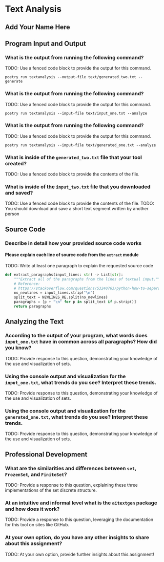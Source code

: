 # Text Analysis

## Add Your Name Here

## Program Input and Output

### What is the output from running the following command?

TODO: Use a fenced code block to provide the output for this command.

`poetry run textanalysis --output-file text/generated_two.txt --generate`

### What is the output from running the following command?

TODO: Use a fenced code block to provide the output for this command.

`poetry run textanalysis --input-file text/input_one.txt --analyze`

### What is the output from running the following command?

TODO: Use a fenced code block to provide the output for this command.

`poetry run textanalysis --input-file text/generated_one.txt --analyze`

### What is inside of the `generated_two.txt` file that your tool created?

TODO: Use a fenced code block to provide the contents of the file.

### What is inside of the `input_two.txt` file that you downloaded and saved?

TODO: Use a fenced code block to provide the contents of the file.
TODO: You should download and save a short text segment written by another person

## Source Code

### Describe in detail how your provided source code works

#### Please explain each line of source code from the `extract` module

TODO: Write at least one paragraph to explain the requested source code

```python
def extract_paragraphs(input_lines: str) -> List[str]:
    """Extract all of the paragraphs from the lines of textual input."""
    # Reference:
    # https://stackoverflow.com/questions/53240763/python-how-to-separate-paragraphs-from-text
    no_newlines = input_lines.strip("\n")
    split_text = NEWLINES_RE.split(no_newlines)
    paragraphs = [p + "\n" for p in split_text if p.strip()]
    return paragraphs
```

## Analyzing the Text

### According to the output of your program, what words does `input_one.txt` have in common across all paragraphs? How did you know?

TODO: Provide response to this question, demonstrating your knowledge of the use and visualization of sets.

### Using the console output and visualization for the `input_one.txt`, what trends do you see? Interpret these trends.

TODO: Provide response to this question, demonstrating your knowledge of the use and visualization of sets.

### Using the console output and visualization for the `generated_one.txt`, what trends do you see? Interpret these trends.

TODO: Provide response to this question, demonstrating your knowledge of the use and visualization of sets.

## Professional Development

### What are the similarities and differences between `set`, `FrozenSet`, and `FiniteSet`?

TODO: Provide a response to this question, explaining these three implementations of the set discrete structure.

### At an intuitive and informal level what is the `aitextgen` package and how does it work?

TODO: Provide a response to this question, leveraging the documentation for this tool on sites like GitHub.

### At your own option, do you have any other insights to share about this assignment?

TODO: At your own option, provide further insights about this assignment!
